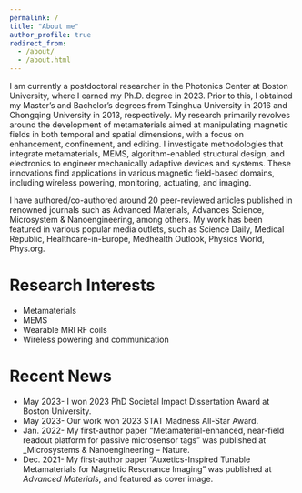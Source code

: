 ```yaml
---
permalink: /
title: "About me"
author_profile: true
redirect_from: 
  - /about/
  - /about.html
---
```

I am currently a postdoctoral researcher in the Photonics Center at Boston University, where I earned my Ph.D. degree in 2023. Prior to this, I obtained my Master’s and Bachelor’s degrees from Tsinghua University in 2016 and Chongqing University in 2013, respectively. My research primarily revolves around the development of metamaterials aimed at manipulating magnetic fields in both temporal and spatial dimensions, with a focus on enhancement, confinement, and editing. I investigate methodologies that integrate metamaterials, MEMS, algorithm-enabled structural design, and electronics to engineer mechanically adaptive devices and systems. These innovations find applications in various magnetic field-based domains, including wireless powering, monitoring, actuating, and imaging.

I have authored/co-authored around 20 peer-reviewed articles published in renowned journals such as Advanced Materials, Advances Science, Microsystem & Nanoengineering, among others. My work has been featured in various popular media outlets, such as Science Daily, Medical Republic, Healthcare-in-Europe, Medhealth Outlook, Physics World, Phys.org. 

Research Interests
======
* Metamaterials
* MEMS
* Wearable MRI RF coils
* Wireless powering and communication

Recent News
======
* May 2023- I won 2023 PhD Societal Impact Dissertation Award at Boston University.
* May 2023- Our work won 2023 STAT Madness All-Star Award.
* Jan. 2022- My first-author paper “Metamaterial-enhanced, near-field readout platform for passive microsensor tags” was published at _Microsystems & Nanoengineering – Nature.
* Dec. 2021- My first-author paper “Auxetics-Inspired Tunable Metamaterials for Magnetic Resonance Imaging” was published at _Advanced Materials_, and featured as cover image.
